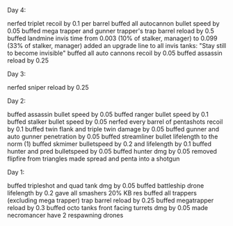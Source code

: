 



Day 4:

nerfed triplet recoil by 0.1 per barrel
buffed all autocannon bullet speed by 0.05
buffed mega trapper and gunner trapper's trap barrel reload by 0.5
buffed landmine invis time from 0.003 (10% of stalker, manager) to 0.099 (33% of stalker, manager)
added an upgrade line to all invis tanks: "Stay still to become invisible"
buffed all auto cannons recoil by 0.05
buffed assassin reload by 0.25




Day 3:

nerfed sniper reload by 0.25



Day 2:

buffed assassin bullet speed by 0.05
buffed ranger bullet speed by 0.1
buffed stalker bullet speed by 0.05
nerfed every barrel of pentashots recoil by 0.1
buffed twin flank and triple twin damage by 0.05
buffed gunner and auto gunner penetration by 0.05
buffed streamliner bullet lifelength to the norm (1)
buffed skmimer bulletspeed by 0.2 and lifelength by 0.1
buffed hunter and pred bulletspeed by 0.05
buffed hunter dmg by 0.05
removed flipfire from triangles
made spread and penta into a shotgun




Day 1:

buffed tripleshot and quad tank dmg by 0.05
buffed battleship drone lifelength by 0.2
gave all smashers 20% KB res 
buffed all trappers (excluding mega trapper) trap barrel reload by 0.25
buffed megatrapper reload by 0.3
buffed octo tanks front facing turrets dmg by 0.05
made necromancer have 2 respawning drones